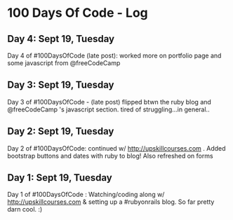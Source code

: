 # 100 Days Of Code - Log

## Day 4: Sept 19, Tuesday
Day 4 of #100DaysOfCode (late post): worked more on portfolio page and some javascript from @freeCodeCamp

## Day 3: Sept 19, Tuesday
Day 3 of #100DaysOfCode - (late post) flipped btwn the ruby blog and @freeCodeCamp 's javascript section. tired of struggling...in general..

## Day 2: Sept 19, Tuesday
Day 2 of #100DaysOfCode: continued w/ http://upskillcourses.com . Added bootstrap buttons and dates with ruby to blog! Also refreshed on forms

## Day 1: Sept 19, Tuesday
Day 1 of #100DaysOfCode : Watching/coding along w/ http://upskillcourses.com   & setting up a #rubyonrails blog. So far pretty darn cool. :)
